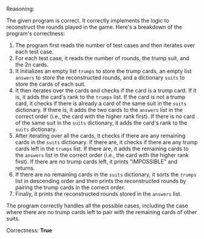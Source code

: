 Reasoning:

The given program is correct. It correctly implements the logic to reconstruct the rounds played in the game. Here's a breakdown of the program's correctness:

1. The program first reads the number of test cases and then iterates over each test case.
2. For each test case, it reads the number of rounds, the trump suit, and the 2n cards.
3. It initializes an empty list `trumps` to store the trump cards, an empty list `answers` to store the reconstructed rounds, and a dictionary `suits` to store the cards of each suit.
4. It then iterates over the cards and checks if the card is a trump card. If it is, it adds the card's rank to the `trumps` list. If the card is not a trump card, it checks if there is already a card of the same suit in the `suits` dictionary. If there is, it adds the two cards to the `answers` list in the correct order (i.e., the card with the higher rank first). If there is no card of the same suit in the `suits` dictionary, it adds the card's rank to the `suits` dictionary.
5. After iterating over all the cards, it checks if there are any remaining cards in the `suits` dictionary. If there are, it checks if there are any trump cards left in the `trumps` list. If there are, it adds the remaining cards to the `answers` list in the correct order (i.e., the card with the higher rank first). If there are no trump cards left, it prints "IMPOSSIBLE" and returns.
6. If there are no remaining cards in the `suits` dictionary, it sorts the `trumps` list in descending order and then prints the reconstructed rounds by pairing the trump cards in the correct order.
7. Finally, it prints the reconstructed rounds stored in the `answers` list.

The program correctly handles all the possible cases, including the case where there are no trump cards left to pair with the remaining cards of other suits.

Correctness: **True**